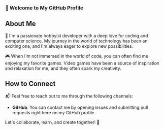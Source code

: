 ### 👋 Welcome to My GitHub Profile

## About Me

🌟 I'm a passionate hobbyist developer with a deep love for coding and computer science. My journey in the world of technology has been an exciting one, and I'm always eager to explore new possibilities.

🎮 When I'm not immersed in the world of code, you can often find me enjoying my favorite games. Video games have been a source of inspiration and relaxation for me, and they often spark my creativity.

## How to Connect

📬 Feel free to reach out to me through the following channels:

- **GitHub**: You can contact me by opening issues and submitting pull requests right here on my GitHub profile.
  

Let's collaborate, learn, and create together! 🚀
